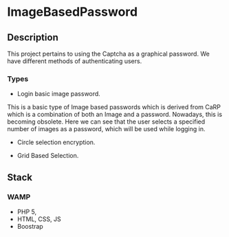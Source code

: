 # ImageBasedPassword

## Description

This project pertains to using the Captcha as a graphical password. We have different methods of authenticating users.

### Types
- Login basic image password.

This is a basic type of Image based passwords which is derived from CaRP which is a combination of both an Image and a password. Nowadays, this is becoming obsolete. Here we can see that the user selects a specified number of images as a password, which will be used while logging in.

- Circle selection encryption.

- Grid Based Selection.


## Stack

### WAMP

- PHP 5,
- HTML, CSS, JS
- Boostrap

